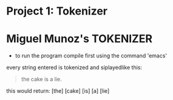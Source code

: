 Project 1: Tokenizer
====================
# Miguel Munoz's TOKENIZER

  - to run the program compile first using the command 'emacs'


every string entered is tokenized and siplayedlike this:
> the cake is a lie.

this would return:
[the]
[cake]
[is]
[a]
[lie]
